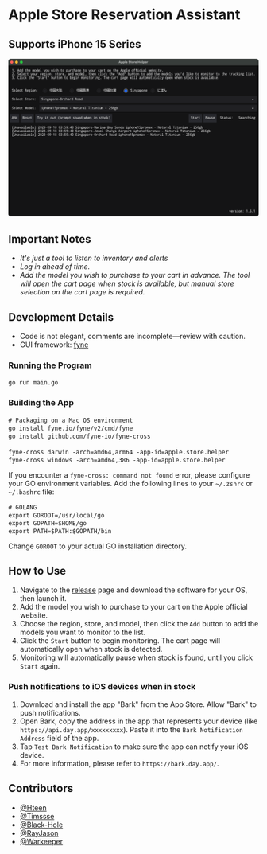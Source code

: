# Apple Store Reservation Assistant

## Supports iPhone 15 Series

![UI](v1.5.1-en.png)

## Important Notes
* *It's just a tool to listen to inventory and alerts*
* *Log in ahead of time.*
* *Add the model you wish to purchase to your cart in advance. The tool will open the cart page when stock is available, but manual store selection on the cart page is required.*

## Development Details
* Code is not elegant, comments are incomplete—review with caution.
* GUI framework: [fyne](https://github.com/fyne-io/fyne)

### Running the Program
```shell script
go run main.go
```

### Building the App
```
# Packaging on a Mac OS environment
go install fyne.io/fyne/v2/cmd/fyne
go install github.com/fyne-io/fyne-cross

fyne-cross darwin -arch=amd64,arm64 -app-id=apple.store.helper
fyne-cross windows -arch=amd64,386 -app-id=apple.store.helper
```

If you encounter a `fyne-cross: command not found` error, please configure your GO environment variables.
Add the following lines to your `~/.zshrc` or `~/.bashrc` file:
```shell script
# GOLANG
export GOROOT=/usr/local/go
export GOPATH=$HOME/go
export PATH=$PATH:$GOPATH/bin
```
Change `GOROOT` to your actual GO installation directory.

## How to Use

1. Navigate to the [release](https://github.com/hteen/apple-store-helper/releases) page and download the software for your OS, then launch it.
2. Add the model you wish to purchase to your cart on the Apple official website.
3. Choose the region, store, and model, then click the `Add` button to add the models you want to monitor to the list.
4. Click the `Start` button to begin monitoring. The cart page will automatically open when stock is detected.
5. Monitoring will automatically pause when stock is found, until you click `Start` again.

### Push notifications to iOS devices when in stock
1. Download and install the app "Bark" from the App Store. Allow "Bark" to push notifications.
2. Open Bark, copy the address in the app that represents your device (like ` https://api.day.app/xxxxxxxxx `). Paste it into the `Bark Notification Address` field of the app.
3. Tap `Test Bark Notification` to make sure the app can notify your iOS device.
4. For more information, please refer to `https://bark.day.app/`.

## Contributors
- [@Hteen](https://github.com/hteen)
- [@Timssse](https://github.com/Timssse)
- [@Black-Hole](https://github.com/BlackHole1)
- [@RayJason](https://github.com/RayJason)
- [@Warkeeper](https://github.com/Warkeeper)
